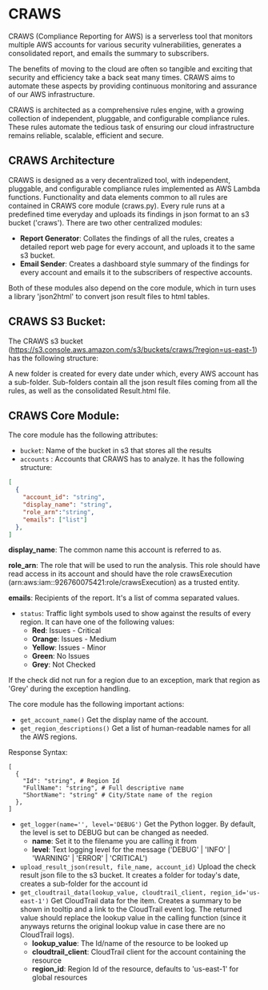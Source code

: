 # CRAWS
CRAWS (Compliance Reporting for AWS) is a serverless tool that monitors multiple AWS accounts for various security vulnerabilities, generates a 
consolidated report, and emails the summary to subscribers.

The benefits of moving to the cloud are often so tangible and exciting that security and efficiency take a back seat many times. CRAWS aims to automate
these aspects by providing continuous monitoring and assurance of our AWS infrastructure.

CRAWS is architected as a comprehensive rules engine, with a growing collection of independent, pluggable, and configurable compliance rules. These
rules automate the tedious task of ensuring our cloud infrastructure remains reliable, scalable, efficient and secure.

## CRAWS Architecture

CRAWS is designed as a very decentralized tool, with independent, pluggable, and configurable compliance rules implemented as AWS Lambda
functions. Functionality and data elements common to all rules are contained in CRAWS core module (craws.py). Every rule runs at a predefined time
everyday and uploads its findings in json format to an s3 bucket ('craws'). There are two other centralized modules:
- **Report Generator**: Collates the findings of all the rules, creates a detailed report web page for every account, and uploads it to the same s3
bucket.
- **Email Sender**: Creates a dashboard style summary of the findings for every account and emails it to the subscribers of respective accounts.

Both of these modules also depend on the core module, which in turn uses a library 'json2html' to convert json result files to html tables.

## CRAWS S3 Bucket:

The CRAWS s3 bucket (https://s3.console.aws.amazon.com/s3/buckets/craws/?region=us-east-1) has the following structure:

A new folder is created for every date under which, every AWS account has a sub-folder. Sub-folders contain all the json result files coming from all the
rules, as well as the consolidated Result.html file.

## CRAWS Core Module:

The core module has the following attributes:
- `bucket`: 
Name of the bucket in s3 that stores all the results
- `accounts`
: Accounts that CRAWS has to analyze. It has the following structure:
```json
[
  {
    "account_id": "string",
    "display_name": "string",
    "role_arn":"string",
    "emails": ["list"]
  },
]
```
**display_name**: The common name this account is referred to as.

**role_arn**: The role that will be used to run the analysis. This role should have read access in its account and should have the role crawsExecution
(arn:aws:iam::926760075421:role/crawsExecution) as a trusted entity.

**emails**: Recipients of the report. It's a list of comma separated values.
- `status`:
Traffic light symbols used to show against the results of every region. It can have one of the following values:
    - **Red**: Issues - Critical
    - **Orange**: Issues - Medium
    - **Yellow**: Issues - Minor
    - **Green**: No Issues
    - **Grey**: Not Checked

If the check did not run for a region due to an exception, mark that region as 'Grey' during the exception handling.

The core module has the following important actions:
- `get_account_name()`
Get the display name of the account.
- `get_region_descriptions()`
Get a list of human-readable names for all the AWS regions.

Response Syntax:
```jsonc
[
  {
    "Id": "string", # Region Id
    "FullName": "string", # Full descriptive name
    "ShortName": "string" # City/State name of the region
  },
]
```
- `get_logger(name='', level='DEBUG')`
Get the Python logger. By default, the level is set to DEBUG but can be changed as needed.
    - **name**: Set it to the filename you are calling it from
    - **level**: Text logging level for the message ('DEBUG' | 'INFO' | 'WARNING' | 'ERROR' | 'CRITICAL')
- `upload_result_json(result, file_name, account_id)`
Upload the check result json file to the s3 bucket. It creates a folder for today's date, creates a sub-folder for the account id
- `get_cloudtrail_data(lookup_value, cloudtrail_client, region_id='us-east-1')`
Get CloudTrail data for the item. Creates a summary to be shown in tooltip and a link to the CloudTrail event log. The returned value should replace
the lookup value in the calling function (since it anyways returns the original lookup value in case there are no CloudTrail logs).
    - **lookup_value**: The Id/name of the resource to be looked up
    - **cloudtrail_client**: CloudTrail client for the account containing the resource
    - **region_id**: Region Id of the resource, defaults to 'us-east-1' for global resources
